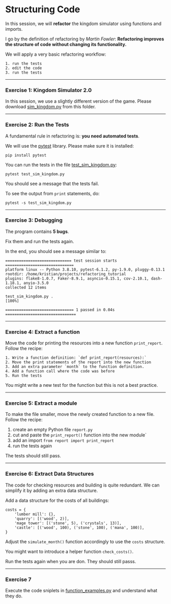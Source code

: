 
# Structuring Code

In this session, we will **refactor** the kingdom simulator using functions and imports.

I go by the definition of refactoring by *Martin Fowler*:
**Refactoring improves the structure of code without changing its functionality.**

We will apply a very basic refactoring workflow:

    1. run the tests
    2. edit the code
    3. run the tests

----

### Exercise 1: Kingdom Simulator 2.0

In this session, we use a slightly different version of the game. Please download [sim_kingdom.py](sim_kingdom.py) from this folder.

----

### Exercise 2: Run the Tests

A fundamental rule in refactoring is: **you need automated tests**. 

We will use the [pytest](https://pytest.org) library. 
Please make sure it is installed:

    pip install pytest

You can run the tests in the file [test_sim_kingdom.py](test_sim_kingdom.py):

    pytest test_sim_kingdom.py

You should see a message that the tests fail.

To see the output from `print` statements, do:

    pytest -s test_sim_kingdom.py

----

### Exercise 3: Debugging

The program contains **5 bugs**. 

Fix them and run the tests again.

In the end, you should see a message similar to:

    ============================= test session starts ==============================
    platform linux -- Python 3.8.10, pytest-6.1.2, py-1.9.0, pluggy-0.13.1
    rootdir: /home/kristian/projects/refactoring_tutorial
    plugins: flake8-1.0.7, Faker-8.9.1, asyncio-0.15.1, cov-2.10.1, dash-1.18.1, anyio-3.5.0
    collected 12 items                                                             
    
    test_sim_kingdom.py .                                                     [100%]
    
    ============================== 1 passed in 0.04s ===============================


----

### Exercise 4: Extract a function

Move the code for printing the resources into a new function `print_report`.
Follow the recipe:

    1. Write a function definition: `def print_report(resources):`
    2. Move the print statements of the report into the new function
    3. Add an extra parameter `month` to the function definition.
    4. Add a function call where the code was before
    5. Run the tests

You might write a new test for the function but this is not a best practice.

----

### Exercise 5: Extract a module

To make the file smaller, move the newly created function to a new file.
Follow the recipe:

1. create an empty Python file `report.py`
2. cut and paste the `print_report()` function into the new module`
3. add an import `from report import print_report`
4. run the tests again

The tests should still pass.

----

### Exercise 6: Extract Data Structures

The code for checking resources and building is quite redundant.
We can simplify it by adding an extra data structure.

Add a data structure for the costs of all buildings:

    costs = {
        'lumber mill': {},
        'quarry': [('wood', 2)],
        'mage tower': [('stone', 5), ('crystals', 13)],
        'castle': [('wood', 100), ('stone', 100), ('mana', 100)],
    }

Adjust the `simulate_month()` function accordingly to use the `costs` structure.

You might want to introduce a helper function `check_costs()`.

Run the tests again when you are don. They should still passs.

----

### Exercise 7

Execute the code sniplets in [function_examples.py](function_examples.py) and understand what they do.
